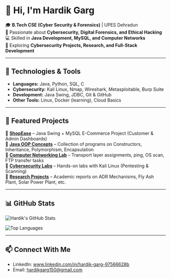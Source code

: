 # 👋 Hi, I'm Hardik Garg  

🎓 **B.Tech CSE (Cyber Security & Forensics)** | UPES Dehradun  
🔐 Passionate about **Cybersecurity, Digital Forensics, and Ethical Hacking**  
💻 Skilled in **Java Development, MySQL, and Computer Networks**  
🚀 Exploring **Cybersecurity Projects, Research, and Full-Stack Development**  

---

## 🔧 Technologies & Tools
- **Languages:** Java, Python, SQL, C  
- **Cybersecurity:** Kali Linux, Nmap, Wireshark, Metasploitable, Burp Suite  
- **Development:** Java Swing, JDBC, Git & GitHub  
- **Other Tools:** Linux, Docker (learning), Cloud Basics  

---

## 📌 Featured Projects
🔹 **[ShopEase](#)** – Java Swing + MySQL E-Commerce Project (Customer & Admin Dashboards)  
🔹 **[Java OOP Concepts](#)** – Collection of programs on Constructors, Inheritance, Polymorphism, Encapsulation  
🔹 **[Computer Networking Lab](#)** – Transport layer assignments, ping, OS scan, FTP transfer tasks  
🔹 **[Cybersecurity Labs](#)** – Hands-on labs with Kali Linux (Pentesting & Scanning)  
🔹 **[Research Projects](#)** – Academic reports on ADR Mechanisms, Fly Ash Plant, Solar Power Plant, etc.  

---

## 📊 GitHub Stats
![Hardik's GitHub Stats](https://github-readme-stats.vercel.app/api?username=hardikgarg&show_icons=true&theme=tokyonight)  

![Top Languages](https://github-readme-stats.vercel.app/api/top-langs/?username=hardikgarg&layout=compact&theme=tokyonight)  

---

## 📫 Connect With Me
- LinkedIn: www.linkedin.com/in/hardik-garg-97566628b
- Email: hardikgarg150@gmail.com  
